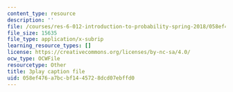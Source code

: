 ```yaml
---
content_type: resource
description: ''
file: /courses/res-6-012-introduction-to-probability-spring-2018/058ef476a7bcbf1445728dcd07ebffd0_fMHJPEcoC08.srt
file_size: 15635
file_type: application/x-subrip
learning_resource_types: []
license: https://creativecommons.org/licenses/by-nc-sa/4.0/
ocw_type: OCWFile
resourcetype: Other
title: 3play caption file
uid: 058ef476-a7bc-bf14-4572-8dcd07ebffd0
---
```

